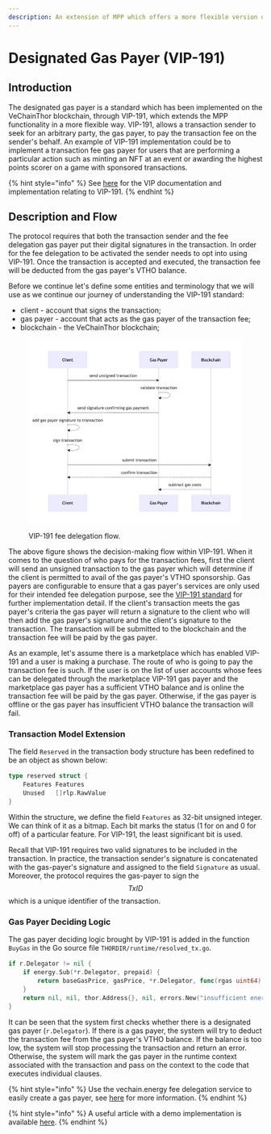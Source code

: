 ```yaml
---
description: An extension of MPP which offers a more flexible version of fee delegation.
---
```


# Designated Gas Payer (VIP-191)

## Introduction <a href="#designated-gas-payer-vip191-2" id="designated-gas-payer-vip191-2"></a>

The designated gas payer is a standard which has been implemented on the VeChainThor blockchain, through VIP-191, which extends the MPP functionality in a more flexible way. VIP-191, allows a transaction sender to seek for an arbitrary party, the gas payer, to pay the transaction fee on the sender's behalf. An example of VIP-191 implementation could be to implement a transaction fee gas payer for users that are performing a particular action such as minting an NFT at an event or awarding the highest points scorer on a game with sponsored transactions.

{% hint style="info" %}
See [here](https://github.com/vechain/VIPs/blob/master/vips/VIP-191.md) for the VIP documentation and implementation relating to VIP-191.
{% endhint %}

## Description and Flow

The protocol requires that both the transaction sender and the fee delegation gas payer put their digital signatures in the transaction. In order for the fee delegation to be activated the sender needs to opt into using VIP-191. Once the transaction is accepted and executed, the transaction fee will be deducted from the gas payer's VTHO balance.

Before we continue let's define some entities and terminology that we will use as we continue our journey of understanding the VIP-191 standard:

* client - account that signs the transaction;
* gas payer - account that acts as the gas payer of the transaction fee;
* blockchain - the VeChainThor blockchain;

<figure><img src="../../../../.gitbook/assets/vip191.png" alt=""><figcaption><p>VIP-191 fee delegation flow.</p></figcaption></figure>

The above figure shows the decision-making flow within VIP-191. When it comes to the question of who pays for the transaction fees, first the client will send an unsigned transaction to the gas payer which will determine if the client is permitted to avail of the gas payer's VTHO sponsorship. Gas payers are configurable to ensure that a gas payer's services are only used for their intended fee delegation purpose, see the [VIP-191 standard](https://github.com/vechain/VIPs/blob/master/vips/VIP-191.md#example-usage) for further implementation detail. If the client's transaction meets the gas payer's criteria the gas payer will return a signature to the client who will then add the gas payer's signature and the client's signature to the transaction. The transaction will be submitted to the blockchain and the transaction fee will be paid by the gas payer.

As an example, let's assume there is a marketplace which has enabled VIP-191 and a user is making a purchase. The route of who is going to pay the transaction fee is such. If the user is on the list of user accounts whose fees can be delegated through the marketplace VIP-191 gas payer and the marketplace gas payer has a sufficient VTHO balance and is online the transaction fee will be paid by the gas payer. Otherwise, if the gas payer is offline or the gas payer has insufficient VTHO balance the transaction will fail.

### Transaction Model Extension <a href="#tx-model-extension" id="tx-model-extension"></a>

The field `Reserved` in the transaction body structure has been redefined to be an object as shown below:

```go
type reserved struct {
	Features Features
	Unused   []rlp.RawValue
}
```

Within the structure, we define the field `Features` as 32-bit unsigned integer. We can think of it as a bitmap. Each bit marks the status (1 for on and 0 for off) of a particular feature. For VIP-191, the least significant bit is used.

Recall that VIP-191 requires two valid signatures to be included in the transaction. In practice, the transaction sender's signature is concatenated with the gas-payer's signature and assigned to the field `Signature` as usual. Moreover, the protocol requires the gas-payer to sign the $$TxID$$ which is a unique identifier of the transaction.

### Gas Payer Deciding Logic <a href="#gas-payer-deciding-logic" id="gas-payer-deciding-logic"></a>

The gas payer deciding logic brought by VIP-191 is added in the function `BuyGas` in the Go source file `THORDIR/runtime/resolved_tx.go`.

```go
if r.Delegator != nil {
	if energy.Sub(*r.Delegator, prepaid) {
		return baseGasPrice, gasPrice, *r.Delegator, func(rgas uint64) { doReturnGas(rgas) }, nil
	}
	return nil, nil, thor.Address{}, nil, errors.New("insufficient energy")
}
```

It can be seen that the system first checks whether there is a designated gas payer (`r.Delegator`). If there is a gas payer, the system will try to deduct the transaction fee from the gas payer's VTHO balance. If the balance is too low, the system will stop processing the transaction and return an error. Otherwise, the system will mark the gas payer in the runtime context associated with the transaction and pass on the context to the code that executes individual clauses.

{% hint style="info" %}
Use the vechain.energy fee delegation service to easily create a gas payer, see [here](https://blog.vechain.energy/how-to-setup-fee-delegation-for-vechain-9ac9fef31455) for more information.
{% endhint %}

{% hint style="info" %}
A useful article with a demo implementation is available [here](https://peter-zhou.medium.com/what-you-might-not-know-about-vechainthor-yet-part-iii-transaction-fee-delegation-vip-191-4ee71d690f1b).
{% endhint %}
